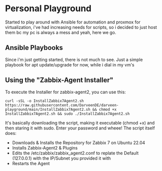 # Personal Playground #

Started to play around with Ansible for automation and proxmox for virtualization, i've had increasing needs for scripts, so i decided to just host them bc my pc is always a mess and yeah, here we go.

## Ansible Playbooks ##

Since i'm just getting started, there is not much to see. Just a simple playbook for apt update/upgrade for now, while i dial in my vm's

## Using the "Zabbix-Agent Installer" ##
To execute the Installer for zabbix-agent2, you can use this:

```shell
curl -sSL -o InstallZabbix7Agent2.sh https://raw.githubusercontent.com/DarveenDE/darveen-playground/main/InstallZabbix7Agent2.sh && chmod +x InstallZabbix7Agent2.sh && sudo ./InstallZabbix7Agent2.sh
```
It's basically downloading the script, making it executable (chmod +x) and then staring it with sudo. Enter your password and wheee!
The script itself does:
- Downloads & Installs the Repository for Zabbix 7 on Ubuntu 22.04
- Installs Zabbix-Agent2 & Plugins
- Edits the /etc/zabbix/zabbix_agent2.conf to replate the Default (127.0.0.1) with the IP/Subnet you provided it with
- Restarts the Agent
